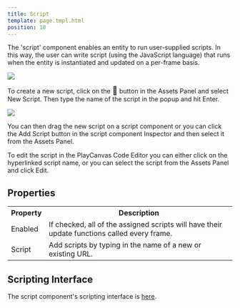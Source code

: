 ```yaml
---
title: Script
template: page.tmpl.html
position: 10
---
```


The 'script' component enables an entity to run user-supplied scripts. In this way, the user can write script (using the JavaScript language) that runs when the entity is instantiated and updated on a per-frame basis.

<img src="/images/user-manual/components/component-script.jpg"/>

To create a new script, click on the <span class="ui-icon" style="font-size: 18px">&#58468;</span> button in the Assets Panel and select New Script. Then type the name of the script in the popup and hit Enter.

<img src="/images/user-manual/new_script.jpg"/>

You can then drag the new script on a script component or you can click the Add Script button in the script component Inspector and then select it from the Assets Panel.

To edit the script in the PlayCanvas Code Editor you can either click on the hyperlinked script name, or you can select the script from the Assets Panel and click Edit.

## Properties

<table class="table table-striped">
    <col class="property-name"></col>
    <col class="property-description"></col>
    <tr><th>Property</th><th>Description</th></tr>
    <tr><td>Enabled</td><td>If checked, all of the assigned scripts will have their update functions called every frame.</td></tr>
    <tr><td>Script</td><td>Add scripts by typing in the name of a new or existing URL.</td></tr>
</table>

## Scripting Interface

The script component's scripting interface is [here][2].

[2]: /engine/api/stable/symbols/pc.ScriptComponent.html
